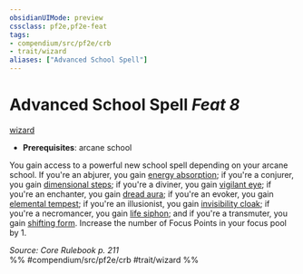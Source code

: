 ```yaml
---
obsidianUIMode: preview
cssclass: pf2e,pf2e-feat
tags:
- compendium/src/pf2e/crb
- trait/wizard
aliases: ["Advanced School Spell"]
---
```

# Advanced School Spell  *Feat 8*  
[wizard](../../Rules/traits/wizard.md)  

- **Prerequisites**: arcane school

You gain access to a powerful new school spell depending on your arcane school. If you're an abjurer, you gain [energy absorption](../spells/energy-absorption.md); if you're a conjurer, you gain [dimensional steps](../spells/dimensional-steps.md); if you're a diviner, you gain [vigilant eye](../spells/vigilant-eye.md); if you're an enchanter, you gain [dread aura](../spells/dread-aura.md); if you're an evoker, you gain [elemental tempest](../spells/elemental-tempest.md); if you're an illusionist, you gain [invisibility cloak](../spells/invisibility-cloak.md); if you're a necromancer, you gain [life siphon](../spells/life-siphon.md); and if you're a transmuter, you gain [shifting form](../spells/shifting-form.md). Increase the number of Focus Points in your focus pool by 1.

*Source: Core Rulebook p. 211*  
%% #compendium/src/pf2e/crb #trait/wizard %%